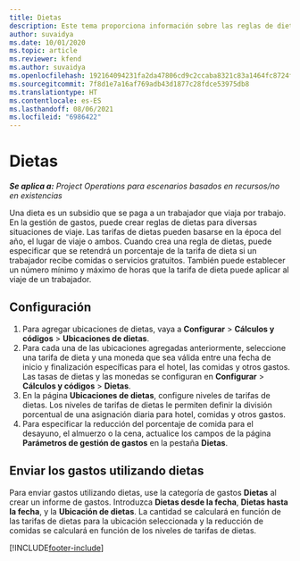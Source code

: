 ```yaml
---
title: Dietas
description: Este tema proporciona información sobre las reglas de dietas que se utilizan en la gestión de gastos.
author: suvaidya
ms.date: 10/01/2020
ms.topic: article
ms.reviewer: kfend
ms.author: suvaidya
ms.openlocfilehash: 192164094231fa2da47806cd9c2ccaba8321c83a1464fc8724fa0d0a7618660f
ms.sourcegitcommit: 7f8d1e7a16af769adb43d1877c28fdce53975db8
ms.translationtype: HT
ms.contentlocale: es-ES
ms.lasthandoff: 08/06/2021
ms.locfileid: "6986422"
---
```

# <a name="per-diems"></a>Dietas

_**Se aplica a:** Project Operations para escenarios basados en recursos/no en existencias_


Una dieta es un subsidio que se paga a un trabajador que viaja por trabajo. En la gestión de gastos, puede crear reglas de dietas para diversas situaciones de viaje. Las tarifas de dietas pueden basarse en la época del año, el lugar de viaje o ambos. Cuando crea una regla de dietas, puede especificar que se retendrá un porcentaje de la tarifa de dieta si un trabajador recibe comidas o servicios gratuitos. También puede establecer un número mínimo y máximo de horas que la tarifa de dieta puede aplicar al viaje de un trabajador.

## <a name="configuration"></a>Configuración 

1. Para agregar ubicaciones de dietas, vaya a **Configurar** > **Cálculos y códigos** > **Ubicaciones de dietas**.
2. Para cada una de las ubicaciones agregadas anteriormente, seleccione una tarifa de dieta y una moneda que sea válida entre una fecha de inicio y finalización específicas para el hotel, las comidas y otros gastos. Las tasas de dietas y las monedas se configuran en **Configurar** > **Cálculos y códigos** > **Dietas**.
3. En la página **Ubicaciones de dietas**, configure niveles de tarifas de dietas. Los niveles de tarifas de dietas le permiten definir la división porcentual de una asignación diaria para hotel, comidas y otros gastos. 
4. Para especificar la reducción del porcentaje de comida para el desayuno, el almuerzo o la cena, actualice los campos de la página **Parámetros de gestión de gastos** en la pestaña **Dietas**. 
    
## <a name="submit-expenses-using-per-diem"></a>Enviar los gastos utilizando dietas
Para enviar gastos utilizando dietas, use la categoría de gastos **Dietas** al crear un informe de gastos. Introduzca **Dietas desde la fecha**, **Dietas hasta la fecha**, y la **Ubicación de dietas**. La cantidad se calculará en función de las tarifas de dietas para la ubicación seleccionada y la reducción de comidas se calculará en función de los niveles de tarifas de dietas.


[!INCLUDE[footer-include](../includes/footer-banner.md)]